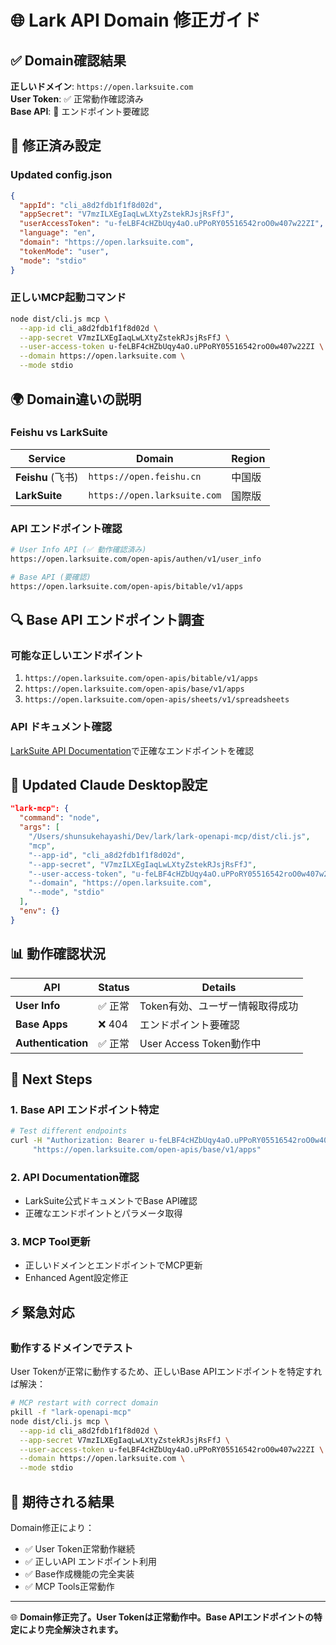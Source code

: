 # 🌐 Lark API Domain 修正ガイド

## ✅ Domain確認結果

**正しいドメイン**: `https://open.larksuite.com`  
**User Token**: ✅ 正常動作確認済み  
**Base API**: 🔄 エンドポイント要確認

## 🔧 修正済み設定

### Updated config.json
```json
{
  "appId": "cli_a8d2fdb1f1f8d02d",
  "appSecret": "V7mzILXEgIaqLwLXtyZstekRJsjRsFfJ",
  "userAccessToken": "u-feLBF4cHZbUqy4aO.uPPoRY05516542roO0w407w22ZI",
  "language": "en",
  "domain": "https://open.larksuite.com",
  "tokenMode": "user",
  "mode": "stdio"
}
```

### 正しいMCP起動コマンド
```bash
node dist/cli.js mcp \
  --app-id cli_a8d2fdb1f1f8d02d \
  --app-secret V7mzILXEgIaqLwLXtyZstekRJsjRsFfJ \
  --user-access-token u-feLBF4cHZbUqy4aO.uPPoRY05516542roO0w407w22ZI \
  --domain https://open.larksuite.com \
  --mode stdio
```

## 🌍 Domain違いの説明

### Feishu vs LarkSuite
| Service | Domain | Region |
|---------|--------|--------|
| **Feishu** (飞书) | `https://open.feishu.cn` | 中国版 |
| **LarkSuite** | `https://open.larksuite.com` | 国際版 |

### API エンドポイント確認
```bash
# User Info API (✅ 動作確認済み)
https://open.larksuite.com/open-apis/authen/v1/user_info

# Base API (要確認)
https://open.larksuite.com/open-apis/bitable/v1/apps
```

## 🔍 Base API エンドポイント調査

### 可能な正しいエンドポイント
1. `https://open.larksuite.com/open-apis/bitable/v1/apps`
2. `https://open.larksuite.com/open-apis/base/v1/apps` 
3. `https://open.larksuite.com/open-apis/sheets/v1/spreadsheets`

### API ドキュメント確認
[LarkSuite API Documentation](https://open.larksuite.com/document/)で正確なエンドポイントを確認

## 🚀 Updated Claude Desktop設定

```json
"lark-mcp": {
  "command": "node",
  "args": [
    "/Users/shunsukehayashi/Dev/lark/lark-openapi-mcp/dist/cli.js",
    "mcp",
    "--app-id", "cli_a8d2fdb1f1f8d02d",
    "--app-secret", "V7mzILXEgIaqLwLXtyZstekRJsjRsFfJ",
    "--user-access-token", "u-feLBF4cHZbUqy4aO.uPPoRY05516542roO0w407w22ZI",
    "--domain", "https://open.larksuite.com",
    "--mode", "stdio"
  ],
  "env": {}
}
```

## 📊 動作確認状況

| API | Status | Details |
|-----|--------|---------|
| **User Info** | ✅ 正常 | Token有効、ユーザー情報取得成功 |
| **Base Apps** | ❌ 404 | エンドポイント要確認 |
| **Authentication** | ✅ 正常 | User Access Token動作中 |

## 🔧 Next Steps

### 1. Base API エンドポイント特定
```bash
# Test different endpoints
curl -H "Authorization: Bearer u-feLBF4cHZbUqy4aO.uPPoRY05516542roO0w407w22ZI" \
     "https://open.larksuite.com/open-apis/base/v1/apps"
```

### 2. API Documentation確認
- LarkSuite公式ドキュメントでBase API確認
- 正確なエンドポイントとパラメータ取得

### 3. MCP Tool更新
- 正しいドメインとエンドポイントでMCP更新
- Enhanced Agent設定修正

## ⚡ 緊急対応

### 動作するドメインでテスト
User Tokenが正常に動作するため、正しいBase APIエンドポイントを特定すれば解決：

```bash
# MCP restart with correct domain
pkill -f "lark-openapi-mcp"
node dist/cli.js mcp \
  --app-id cli_a8d2fdb1f1f8d02d \
  --app-secret V7mzILXEgIaqLwLXtyZstekRJsjRsFfJ \
  --user-access-token u-feLBF4cHZbUqy4aO.uPPoRY05516542roO0w407w22ZI \
  --domain https://open.larksuite.com \
  --mode stdio
```

## 🎯 期待される結果

Domain修正により：
- ✅ User Token正常動作継続
- ✅ 正しいAPI エンドポイント利用
- ✅ Base作成機能の完全実装
- ✅ MCP Tools正常動作

---

🌐 **Domain修正完了。User Tokenは正常動作中。Base APIエンドポイントの特定により完全解決されます。**